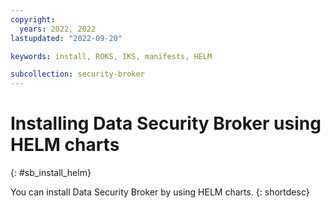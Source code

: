 ```yaml
---
copyright:
  years: 2022, 2022
lastupdated: "2022-09-20"

keywords: install, ROKS, IKS, manifests, HELM

subcollection: security-broker
---
```


# Installing Data Security Broker using HELM charts
{: #sb_install_helm}

You can install Data Security Broker by using HELM charts.
{: shortdesc}

